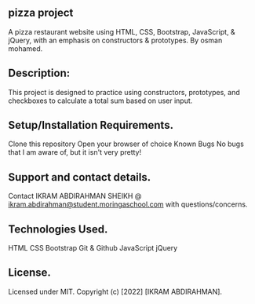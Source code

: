 ## pizza project
A pizza restaurant website using HTML, CSS, Bootstrap, JavaScript, & jQuery, with an emphasis on constructors & prototypes.
By osman mohamed.
## Description:
This project is designed to practice using constructors, prototypes, and checkboxes to calculate a total sum based on user input.

## Setup/Installation Requirements.
Clone this repository
Open your browser of choice
Known Bugs
No bugs that I am aware of, but it isn't very pretty!

## Support and contact details.
Contact IKRAM ABDIRAHMAN SHEIKH @ ikram.abdirahman@student.moringaschool.com
 with questions/concerns.

## Technologies Used.
HTML
CSS
Bootstrap
Git & Github
JavaScript
jQuery

## License.
Licensed under MIT.
Copyright (c) [2022] [IKRAM ABDIRAHMAN].
